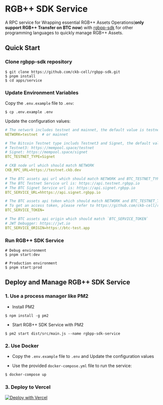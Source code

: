 # RGB++ SDK Service

A RPC service for Wrapping essential RGB++ Assets Operations(**only support RGB++ Transfer on BTC now**) with [rgbpp-sdk](https://github.com/ckb-cell/rgbpp-sdk) for other programming languages to quickly manage RGB++ Assets.

## Quick Start

### Clone rgbpp-sdk repository

```shell
$ git clone https://github.com/ckb-cell/rgbpp-sdk.git
$ pnpm install
$ cd apps/service
```

### Update Environment Variables

Copy the `.env.example` file to `.env`:

```shell
$ cp .env.example .env
```

Update the configuration values:

```yml
# The network includes testnet and mainnet, the default value is testnet
NETWORK=testnet  # or mainnet

# The Bitcoin Testnet type includs Testnet3 and Signet, the default value is Signet
# Testnet3: https://mempool.space/testnet
# Signet: https://mempool.space/signet
BTC_TESTNET_TYPE=Signet

# CKB node url which should match NETWORK
CKB_RPC_URL=https://testnet.ckb.dev

# The BTC assets api url which should match NETWORK and BTC_TESTNET_TYPE
# The BTC Testnet Service url is: https://api.testnet.rgbpp.io
# The BTC Signet Service url is: https://api.signet.rgbpp.io
BTC_SERVICE_URL=hhttps://api.signet.rgbpp.io

# The BTC assets api token which should match NETWORK and BTC_TESTNET_TYPE
# To get an access token, please refer to https://github.com/ckb-cell/rgbpp-sdk/tree/develop/packages/service#get-an-access-token
BTC_SERVICE_TOKEN=

# The BTC assets api origin which should match `BTC_SERVICE_TOKEN`
# JWT Debugger: https://jwt.io
BTC_SERVICE_ORIGIN=https://btc-test.app
```

### Run RGB++ SDK Service

```shell
# Debug environment
$ pnpm start:dev

# Production environment
$ pnpm start:prod
```

## Deploy and Manage RGB++ SDK Service

### 1. Use a process manager like PM2

- Install PM2

```shell
$ npm install -g pm2
```

- Start RGB++ SDK Service with PM2

```
$ pm2 start dist/src/main.js --name rgbpp-sdk-service
```

### 2. Use Docker

- Copy the `.env.example` file to `.env` and Update the configuration values

- Use the provided `docker-compose.yml` file to run the service:

```bash
$ docker-compose up
```

### 3. Deploy to Vercel

[![Deploy with Vercel](https://vercel.com/button)](https://vercel.com/new/clone?repository-url=https%3A%2F%2Fgithub.com%2Fckb-cell%2Frgbpp-sdk%2Ftree%2Fmain%2Fapps%2Fservice&env=NETWORK,CKB_RPC_URL,BTC_SERVICE_URL,BTC_SERVICE_TOKEN,BTC_SERVICE_ORIGIN&project-name=rgbpp-sdk-service&repository-name=rgbpp-sdk)
